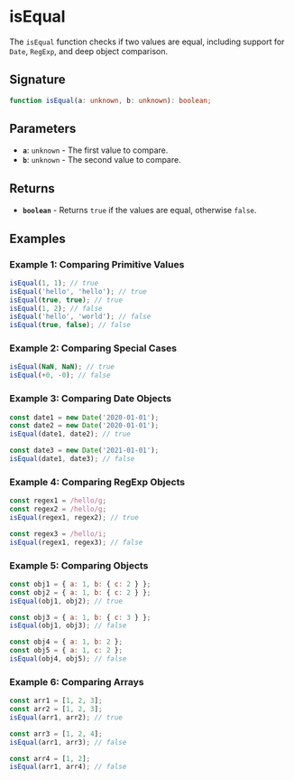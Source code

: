 # isEqual

The `isEqual` function checks if two values are equal, including support for `Date`, `RegExp`, and deep object comparison.

## Signature

```typescript
function isEqual(a: unknown, b: unknown): boolean;
```

## Parameters

- **`a`**: `unknown` - The first value to compare.
- **`b`**: `unknown` - The second value to compare.

## Returns

- **`boolean`** - Returns `true` if the values are equal, otherwise `false`.

## Examples

### Example 1: Comparing Primitive Values

```javascript
isEqual(1, 1); // true
isEqual('hello', 'hello'); // true
isEqual(true, true); // true
isEqual(1, 2); // false
isEqual('hello', 'world'); // false
isEqual(true, false); // false
```

### Example 2: Comparing Special Cases

```javascript
isEqual(NaN, NaN); // true
isEqual(+0, -0); // false
```

### Example 3: Comparing Date Objects

```javascript
const date1 = new Date('2020-01-01');
const date2 = new Date('2020-01-01');
isEqual(date1, date2); // true

const date3 = new Date('2021-01-01');
isEqual(date1, date3); // false
```

### Example 4: Comparing RegExp Objects

```javascript
const regex1 = /hello/g;
const regex2 = /hello/g;
isEqual(regex1, regex2); // true

const regex3 = /hello/i;
isEqual(regex1, regex3); // false
```

### Example 5: Comparing Objects

```javascript
const obj1 = { a: 1, b: { c: 2 } };
const obj2 = { a: 1, b: { c: 2 } };
isEqual(obj1, obj2); // true

const obj3 = { a: 1, b: { c: 3 } };
isEqual(obj1, obj3); // false

const obj4 = { a: 1, b: 2 };
const obj5 = { a: 1, c: 2 };
isEqual(obj4, obj5); // false
```

### Example 6: Comparing Arrays

```javascript
const arr1 = [1, 2, 3];
const arr2 = [1, 2, 3];
isEqual(arr1, arr2); // true

const arr3 = [1, 2, 4];
isEqual(arr1, arr3); // false

const arr4 = [1, 2];
isEqual(arr1, arr4); // false
```

